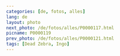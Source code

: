 ```yaml
---
categories: [de, fotos, alles]
lang: de
layout: photo
next_photo: /de/fotos/alles/P0000117.html
picname: P0000119
prev_photo: /de/fotos/alles/P0000121.html
tags: [Dead Zebra, Ingo]
---
```


